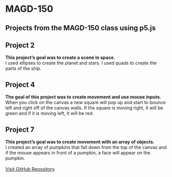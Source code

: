 # MAGD-150
## Projects from the MAGD-150 class using p5.js

## Project 2
**This project’s goal was to create a scene in space.** <br>
I used ellipses to create the planet and stars. I used quads to create the parts of the ship.

## Project 4
**The goal of this project was to create movement and use mouse inputs.** <br>
When you click on the canvas a new square will pop up and start to bounce left and right off of the canvas walls. If the square is moving right, it will be green and if it is moving left, it will be red.

## Project 7
**This project’s goal was to create movement with an array of objects.** <br>
I created an array of pumpkins that fall down from the top of the canvas and if the mouse appears in front of a pumpkin, a face will appear on the pumpkin. 
<br/><br/>
[Visit GitHub Repository](https://github.com/Pizza-R42/MAGD-150).



